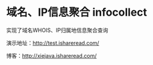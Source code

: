 # 域名、IP信息聚合 infocollect
实现了域名WHOIS、IP归属地信息聚合查询

演示地址：http://test.ishareread.com/

博客：http://xiejava.ishareread.com/

